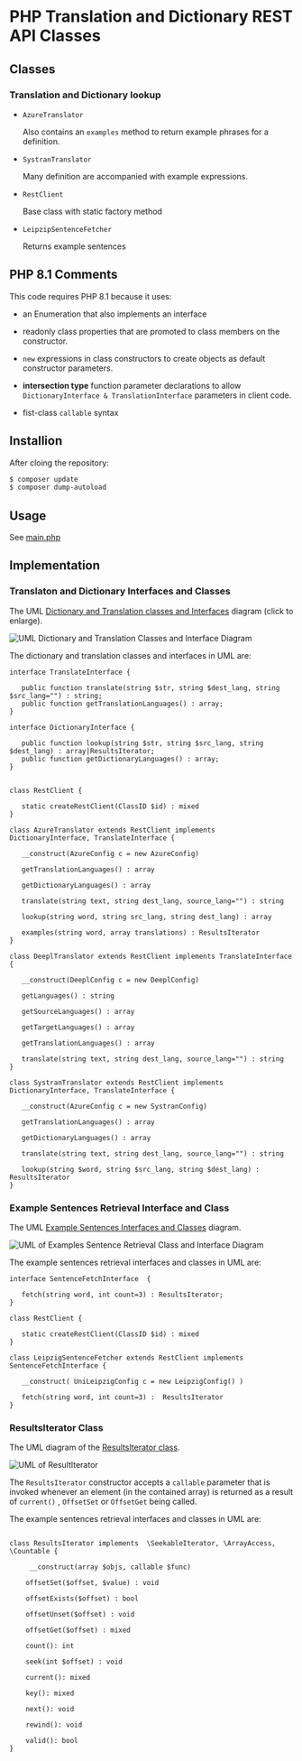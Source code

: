 # PHP Translation and Dictionary REST API Classes

## Classes

### Translation and Dictionary lookup 

- `AzureTranslator`

   Also contains an `examples` method to return example phrases for a definition.

- `SystranTranslator`

   Many definition are accompanied with example expressions.

-  `RestClient`

    Base class with static factory method 

- `LeipzipSentenceFetcher`

   Returns example sentences

## PHP 8.1 Comments

This code requires PHP 8.1 because it uses:

- an Enumeration that also implements an interface

- readonly class properties that are promoted to class members on the constructor.

- `new` expressions in class constructors to create objects as default constructor parameters.

- **intersection type** function parameter declarations to allow `DictionaryInterface & TranslationInterface` parameters in client code. 

- fist-class `callable` syntax

## Installion

After cloing the repository:

```bash
$ composer update 
$ composer dump-autoload
````

## Usage

See [main.php](main.php) 

## Implementation

### Translaton and Dictionary Interfaces and Classes

The UML [Dictionary and Translation classes and Interfaces](/assets/images/dict-trans-classes.png) diagram (click to enlarge).

![UML Dictionary and Translation Classes and Interface Diagram](/assets/images/dict-trans-classes.png)

The dictionary and translation classes and interfaces in UML are:

```plantuml
interface TranslateInterface {

   public function translate(string $str, string $dest_lang, string $src_lang="") : string;
   public function getTranslationLanguages() : array;
}

interface DictionaryInterface {
   
   public function lookup(string $str, string $src_lang, string $dest_lang) : array|ResultsIterator; 
   public function getDictionaryLanguages() : array; 
}


class RestClient {

   static createRestClient(ClassID $id) : mixed
}

class AzureTranslator extends RestClient implements DictionaryInterface, TranslateInterface {

   __construct(AzureConfig c = new AzureConfig)
   
   getTranslationLanguages() : array

   getDictionaryLanguages() : array 
    
   translate(string text, string dest_lang, source_lang="") : string 
   
   lookup(string word, string src_lang, string dest_lang) : array 

   examples(string word, array translations) : ResultsIterator
}

class DeeplTranslator extends RestClient implements TranslateInterface {
   
   __construct(DeeplConfig c = new DeeplConfig)
   
   getLanguages() : string

   getSourceLanguages() : array

   getTargetLanguages() : array
   
   getTranslationLanguages() : array

   translate(string text, string dest_lang, source_lang="") : string 
}

class SystranTranslator extends RestClient implements DictionaryInterface, TranslateInterface {

   __construct(AzureConfig c = new SystranConfig)
   
   getTranslationLanguages() : array

   getDictionaryLanguages() : array 
    
   translate(string text, string dest_lang, source_lang="") : string 
   
   lookup(string $word, string $src_lang, string $dest_lang) : ResultsIterator
}
```

### Example Sentences Retrieval Interface and Class

The UML [Example Sentences Interfaces and Classes](/assets/images/sentence-fetcher.png) diagram.

![UML of Examples Sentence Retrieval Class and Interface Diagram](/assets/images/sentence-fetcher.png)

The example sentences retrieval interfaces and classes in UML are:

```plantuml
interface SentenceFetchInterface  { 

   fetch(string word, int count=3) : ResultsIterator;
}

class RestClient {

   static createRestClient(ClassID $id) : mixed
}

class LeipzigSentenceFetcher extends RestClient implements SentenceFetchInterface {

   __construct( UniLeipzigConfig c = new LeipzigConfig() )
   
   fetch(string word, int count=3) :  ResultsIterator
}
```

### ResultsIterator Class

The UML diagram of the [ResultsIterator class](/assets/images/results-iterator.png).

![UML of ResultIterator](/assets/images/results-iterator.png)

The `ResultsIterator` constructor accepts a `callable` parameter that is invoked whenever an element (in the contained array) is returned as a result of 
`current()` , `OffsetSet` or `OffsetGet` being called.

The example sentences retrieval interfaces and classes in UML are:

```plantuml

class ResultsIterator implements  \SeekableIterator, \ArrayAccess, \Countable {

     __construct(array $objs, callable $func) 
    
    offsetSet($offset, $value) : void

    offsetExists($offset) : bool

    offsetUnset($offset) : void

    offsetGet($offset) : mixed

    count(): int

    seek(int $offset) : void 
   
    current(): mixed

    key(): mixed

    next(): void

    rewind(): void

    valid(): bool
}
```
